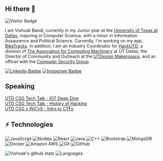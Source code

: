 ## Hi there 👋

![Visitor Badge](https://visitor-badge.laobi.icu/badge?page_id=VishvakBandi.VishvakBandi)

I am Vishvak Bandi, currently in my Junior year at the [University of Texas at Dallas](https://utdallas.edu), majoring in Computer Science, with a minor in Information Assaurence and Political Science. Currently, I'm working on my app, [BikeTracks](https://github.com/VishvakBandi/BikeTracks-Frontend/). In addition, I am an Industry Coordinator for [HackUTD](http://hackutd.co/), a division of [The Association for Computing Machinery](https://www.acmutd.co/) at UT Dallas, the Director of Community and Outreach at the [UTDesign Makerpsace](https://utdmaker.space/), and an officer with the [Computer Security Group](https://csg.utdallas.edu/). 

[![Linkedin Badge](https://img.shields.io/badge/-linkedin-blue?style=flat-square&logo=Linkedin&logoColor=white&link=https://www.linkedin.com/in/vishvak-bandi/)](https://www.linkedin.com/in/vishvak-bandi/)
[![Instagram Badge](https://img.shields.io/badge/-instagram-purple?style=flat-square&logo=instagram&logoColor=white&link=https://instagram.com/VishvakBandi/)](https://instagram.com/VishvakBandi)

## Speaking
[UTD CSG Tech Talk - IOT Deep Dive](https://www.youtube.com/watch?v=jrlyVFDEpGU&t)  
[UTD CSG Tech Talk - History of Hacking](https://www.youtube.com/watch?v=-9X6p2hvs8U)  
[UTD CSG x WiCyS - Intro to CTFs](https://www.youtube.com/watch?v=pyVjLnm9rPE)  

## ⚡ Technologies

![JavaScript](https://img.shields.io/badge/-JavaScript-black?style=flat-square&logo=javascript)
![Nodejs](https://img.shields.io/badge/-Nodejs-black?style=flat-square&logo=Node.js)
![React](https://img.shields.io/badge/-React-black?style=flat-square&logo=react)
![Java](https://img.shields.io/badge/-java-E34A86?style=flat-square&logo=java)
![C++](https://img.shields.io/badge/-C++-00599C?style=flat-square&logo=c)
![Bootstrap](https://img.shields.io/badge/-Bootstrap-563D7C?style=flat-square&logo=bootstrap)
![MongoDB](https://img.shields.io/badge/-MongoDB-black?style=flat-square&logo=mongodb)
![Docker](https://img.shields.io/badge/-Docker-black?style=flat-square&logo=docker)
![Amazon AWS](https://img.shields.io/badge/Amazon%20AWS-232F3E?style=flat-square&logo=amazon-aws)
![Git](https://img.shields.io/badge/-Git-black?style=flat-square&logo=git)
![GitHub](https://img.shields.io/badge/-GitHub-181717?style=flat-square&logo=github)

![Vishvak's github stats](https://github-readme-stats.vercel.app/api?username=VishvakBandi&count_private=true&show_icons=true&include_all_commits=true)
![Languages](https://github-readme-stats.vercel.app/api/top-langs/?username=VishvakBandi&hide=TeX&layout=compact)
